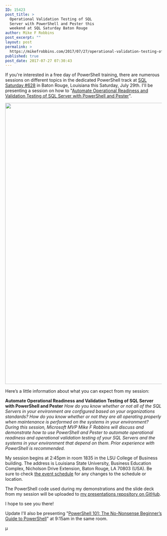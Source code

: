 ```yaml
---
ID: 15423
post_title: >
  Operational Validation Testing of SQL
  Server with PowerShell and Pester this
  weekend at SQL Saturday Baton Rouge
author: Mike F Robbins
post_excerpt: ""
layout: post
permalink: >
  https://mikefrobbins.com/2017/07/27/operational-validation-testing-of-sql-server-with-powershell-and-pester-this-weekend-at-sql-saturday-baton-rouge/
published: true
post_date: 2017-07-27 07:30:43
---
```

If you're interested in a free day of PowerShell training, there are numerous sessions on different topics in the dedicated PowerShell track at <a href="http://www.sqlsaturday.com/628/EventHome.aspx" target="_blank" rel="noopener">SQL Saturday #628</a> in Baton Rouge, Louisiana this Saturday, July 29th. I'll be presenting a session on how to "<a href="http://www.sqlsaturday.com/628/Sessions/Details.aspx?sid=64732" target="_blank" rel="noopener">Automate Operational Readiness and Validation Testing of SQL Server with PowerShell and Pester</a>".

<a href="http://www.sqlsaturday.com/628/EventHome.aspx" target="_blank" rel="noopener"><img class="alignnone size-full wp-image-15429" src="http://mikefrobbins.com/wp-content/uploads/2017/07/sqlsatbr2017.jpg" alt="" width="749" height="904" /></a>

Here’s a little information about what you can expect from my session:

<strong>Automate Operational Readiness and Validation Testing of SQL Server with PowerShell and Pester</strong>
<em>How do you know whether or not all of the SQL Servers in your environment are configured based on your organizations standards? How do you know whether or not they are all operating properly when maintenance is performed on the systems in your environment? During this session, Microsoft MVP Mike F Robbins will discuss and demonstrate how to use PowerShell and Pester to automate operational readiness and operational validation testing of your SQL Servers and the systems in your environment that depend on them. Prior experience with PowerShell is recommended.</em>

My session begins at 2:45pm in room 1835 in the LSU College of Business building. The address is Louisiana State University, Business Education Complex, Nicholson Drive Extension, Baton Rouge, LA 70803 (USA). Be sure to check <a href="http://www.sqlsaturday.com/628/Sessions/Schedule.aspx" target="_blank" rel="noopener">the event schedule</a> for any changes to the schedule or location.

The PowerShell code used during my demonstrations and the slide deck from my session will be uploaded to <a href="https://github.com/mikefrobbins/Presentations" target="_blank" rel="noopener">my presentations repository on GitHub</a>.

I hope to see you there!

Update
I'll also be presenting "<a href="http://mikefrobbins.com/2017/07/28/presenting-powershell-101-the-no-nonsense-beginners-guide-to-powershell-this-weekend-at-sql-saturday-baton-rouge/" target="_blank" rel="noopener">PowerShell 101: The No-Nonsense Beginner’s Guide to PowerShell</a>" at 9:15am in the same room.

µ